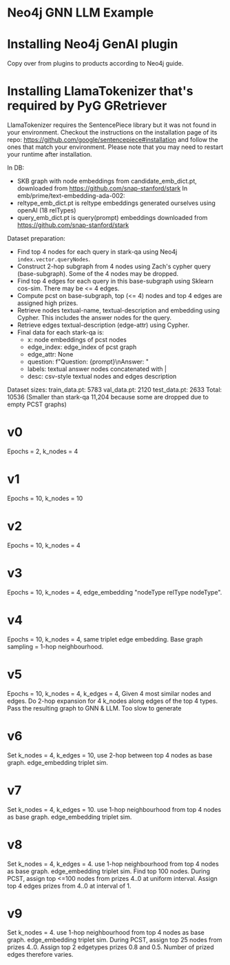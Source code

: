 # Neo4j GNN LLM Example


# Installing Neo4j GenAI plugin
Copy over from plugins to products according to Neo4j guide.


# Installing LlamaTokenizer that's required by PyG GRetriever

LlamaTokenizer requires the SentencePiece library but it was not found in your environment. Checkout the instructions on the
installation page of its repo: https://github.com/google/sentencepiece#installation and follow the ones
that match your environment. Please note that you may need to restart your runtime after installation.


In DB:
- SKB graph with node embeddings from candidate_emb_dict.pt, downloaded from https://github.com/snap-stanford/stark
In emb/prime/text-embedding-ada-002:
- reltype_emb_dict.pt is reltype embeddings generated ourselves using openAI (18 relTypes)
- query_emb_dict.pt is query(prompt) embeddings downloaded from https://github.com/snap-stanford/stark

Dataset preparation:
- Find top 4 nodes for each query in stark-qa using Neo4j `index.vector.queryNodes`.
- Construct 2-hop subgraph from 4 nodes using Zach's cypher query (base-subgraph). Some of the 4 nodes may be dropped.
- Find top 4 edges for each query in this base-subgraph using Sklearn cos-sim. There may be <= 4 edges.
- Compute pcst on base-subgraph, top (<= 4) nodes and top 4 edges are assigned high prizes.
- Retrieve nodes textual-name, textual-description and embedding using Cypher. 
This includes the answer nodes for the query.
- Retrieve edges textual-description (edge-attr) using Cypher.
- Final data for each stark-qa is:
  - x: node embeddings of pcst nodes
  - edge_index: edge_index of pcst graph
  - edge_attr: None
  - question: f"Question: {prompt}\nAnswer: "
  - labels: textual answer nodes concatenated with |
  - desc: csv-style textual nodes and edges description

Dataset sizes:
train_data.pt: 5783
val_data.pt: 2120
test_data.pt: 2633
Total: 10536
(Smaller than stark-qa 11,204 because some are dropped due to empty PCST graphs)

# v0
Epochs = 2, k_nodes = 4

# v1
Epochs = 10, k_nodes = 10

# v2
Epochs = 10, k_nodes = 4

# v3
Epochs = 10, k_nodes = 4, edge_embedding "nodeType relType nodeType".

# v4
Epochs = 10, k_nodes = 4, same triplet edge embedding. Base graph sampling = 1-hop neighbourhood.

# v5
Epochs = 10, k_nodes = 4, k_edges = 4,
Given 4 most similar nodes and edges. Do 2-hop expansion for 4 k_nodes along edges of the top 4 types.
Pass the resulting graph to GNN & LLM.
Too slow to generate

# v6
Set k_nodes = 4, k_edges = 10, use 2-hop between top 4 nodes as base graph. edge_embedding triplet sim.

# v7
Set k_nodes = 4, k_edges = 10. use 1-hop neighbourhood from top 4 nodes as base graph. edge_embedding triplet sim.

# v8
Set k_nodes = 4, k_edges = 4. use 1-hop neighbourhood from top 4 nodes as base graph. edge_embedding triplet sim.
Find top 100 nodes.
During PCST, assign top <=100 nodes from prizes 4..0 at uniform interval. Assign top 4 edges prizes from 4..0 at interval of 1.

# v9
Set k_nodes = 4. use 1-hop neighbourhood from top 4 nodes as base graph. edge_embedding triplet sim.
During PCST, assign top 25 nodes from prizes 4..0. 
Assign top 2 edgetypes prizes 0.8 and 0.5. Number of prized edges therefore varies.